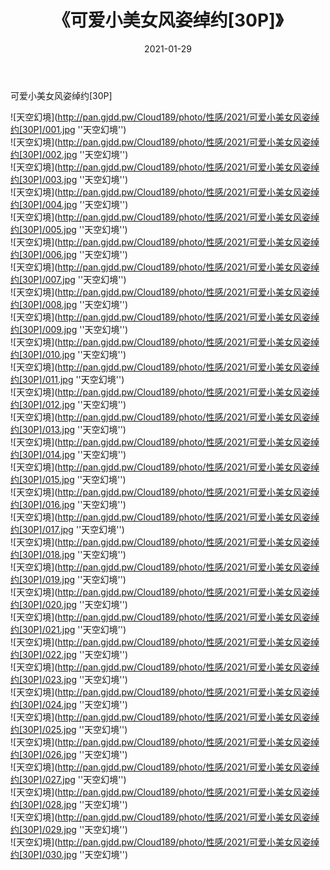 ﻿---
layout: post
title:  《可爱小美女风姿绰约[30P]》
date:   2021-01-29
img: http://pan.gjdd.pw/Cloud189/photo/性感/2021/可爱小美女风姿绰约[30P]/000.jpg
categories: [美女, 性感, 泳衣]
---

可爱小美女风姿绰约[30P]



![天空幻境](http://pan.gjdd.pw/Cloud189/photo/性感/2021/可爱小美女风姿绰约[30P]/001.jpg ''天空幻境'') <br>
![天空幻境](http://pan.gjdd.pw/Cloud189/photo/性感/2021/可爱小美女风姿绰约[30P]/002.jpg ''天空幻境'') <br>
![天空幻境](http://pan.gjdd.pw/Cloud189/photo/性感/2021/可爱小美女风姿绰约[30P]/003.jpg ''天空幻境'') <br>
![天空幻境](http://pan.gjdd.pw/Cloud189/photo/性感/2021/可爱小美女风姿绰约[30P]/004.jpg ''天空幻境'') <br>
![天空幻境](http://pan.gjdd.pw/Cloud189/photo/性感/2021/可爱小美女风姿绰约[30P]/005.jpg ''天空幻境'') <br>
![天空幻境](http://pan.gjdd.pw/Cloud189/photo/性感/2021/可爱小美女风姿绰约[30P]/006.jpg ''天空幻境'') <br>
![天空幻境](http://pan.gjdd.pw/Cloud189/photo/性感/2021/可爱小美女风姿绰约[30P]/007.jpg ''天空幻境'') <br>
![天空幻境](http://pan.gjdd.pw/Cloud189/photo/性感/2021/可爱小美女风姿绰约[30P]/008.jpg ''天空幻境'') <br>
![天空幻境](http://pan.gjdd.pw/Cloud189/photo/性感/2021/可爱小美女风姿绰约[30P]/009.jpg ''天空幻境'') <br>
![天空幻境](http://pan.gjdd.pw/Cloud189/photo/性感/2021/可爱小美女风姿绰约[30P]/010.jpg ''天空幻境'') <br>
![天空幻境](http://pan.gjdd.pw/Cloud189/photo/性感/2021/可爱小美女风姿绰约[30P]/011.jpg ''天空幻境'') <br>
![天空幻境](http://pan.gjdd.pw/Cloud189/photo/性感/2021/可爱小美女风姿绰约[30P]/012.jpg ''天空幻境'') <br>
![天空幻境](http://pan.gjdd.pw/Cloud189/photo/性感/2021/可爱小美女风姿绰约[30P]/013.jpg ''天空幻境'') <br>
![天空幻境](http://pan.gjdd.pw/Cloud189/photo/性感/2021/可爱小美女风姿绰约[30P]/014.jpg ''天空幻境'') <br>
![天空幻境](http://pan.gjdd.pw/Cloud189/photo/性感/2021/可爱小美女风姿绰约[30P]/015.jpg ''天空幻境'') <br>
![天空幻境](http://pan.gjdd.pw/Cloud189/photo/性感/2021/可爱小美女风姿绰约[30P]/016.jpg ''天空幻境'') <br>
![天空幻境](http://pan.gjdd.pw/Cloud189/photo/性感/2021/可爱小美女风姿绰约[30P]/017.jpg ''天空幻境'') <br>
![天空幻境](http://pan.gjdd.pw/Cloud189/photo/性感/2021/可爱小美女风姿绰约[30P]/018.jpg ''天空幻境'') <br>
![天空幻境](http://pan.gjdd.pw/Cloud189/photo/性感/2021/可爱小美女风姿绰约[30P]/019.jpg ''天空幻境'') <br>
![天空幻境](http://pan.gjdd.pw/Cloud189/photo/性感/2021/可爱小美女风姿绰约[30P]/020.jpg ''天空幻境'') <br>
![天空幻境](http://pan.gjdd.pw/Cloud189/photo/性感/2021/可爱小美女风姿绰约[30P]/021.jpg ''天空幻境'') <br>
![天空幻境](http://pan.gjdd.pw/Cloud189/photo/性感/2021/可爱小美女风姿绰约[30P]/022.jpg ''天空幻境'') <br>
![天空幻境](http://pan.gjdd.pw/Cloud189/photo/性感/2021/可爱小美女风姿绰约[30P]/023.jpg ''天空幻境'') <br>
![天空幻境](http://pan.gjdd.pw/Cloud189/photo/性感/2021/可爱小美女风姿绰约[30P]/024.jpg ''天空幻境'') <br>
![天空幻境](http://pan.gjdd.pw/Cloud189/photo/性感/2021/可爱小美女风姿绰约[30P]/025.jpg ''天空幻境'') <br>
![天空幻境](http://pan.gjdd.pw/Cloud189/photo/性感/2021/可爱小美女风姿绰约[30P]/026.jpg ''天空幻境'') <br>
![天空幻境](http://pan.gjdd.pw/Cloud189/photo/性感/2021/可爱小美女风姿绰约[30P]/027.jpg ''天空幻境'') <br>
![天空幻境](http://pan.gjdd.pw/Cloud189/photo/性感/2021/可爱小美女风姿绰约[30P]/028.jpg ''天空幻境'') <br>
![天空幻境](http://pan.gjdd.pw/Cloud189/photo/性感/2021/可爱小美女风姿绰约[30P]/029.jpg ''天空幻境'') <br>
![天空幻境](http://pan.gjdd.pw/Cloud189/photo/性感/2021/可爱小美女风姿绰约[30P]/030.jpg ''天空幻境'') <br>